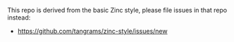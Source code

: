 This repo is derived from the basic Zinc style, please file issues in that repo instead:

- https://github.com/tangrams/zinc-style/issues/new